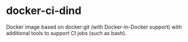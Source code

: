 # docker-ci-dind

Docker image based on docker:git (with Docker-in-Docker support) with additional tools
to support CI jobs (such as bash).

